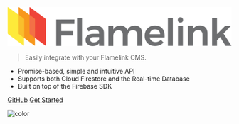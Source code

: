 ![logo](_assets/icon.svg)

> Easily integrate with your Flamelink CMS.

- Promise-based, simple and intuitive API
- Supports both Cloud Firestore and the Real-time Database
- Built on top of the Firebase SDK

[GitHub](https://github.com/flamelink/flamelink-js-sdk/)
[Get Started](/?id=flamelink-javascript-sdk)

![color](#F6F7F9)
